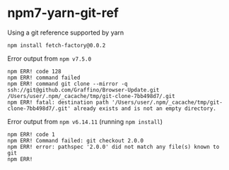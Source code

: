 # npm7-yarn-git-ref

Using a git reference supported by yarn

```
npm install fetch-factory@0.0.2
```

Error output from `npm v7.5.0`

```
npm ERR! code 128
npm ERR! command failed
npm ERR! command git clone --mirror -q ssh://git@github.com/Graffino/Browser-Update.git /Users/user/.npm/_cacache/tmp/git-clone-7bb498d7/.git
npm ERR! fatal: destination path '/Users/user/.npm/_cacache/tmp/git-clone-7bb498d7/.git' already exists and is not an empty directory.
```

Error output from `npm v6.14.11` (running `npm install`)

```
npm ERR! code 1
npm ERR! Command failed: git checkout 2.0.0
npm ERR! error: pathspec '2.0.0' did not match any file(s) known to git
npm ERR! 
```
